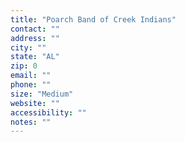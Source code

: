 ```yaml
---
title: "Poarch Band of Creek Indians"
contact: ""
address: ""
city: ""
state: "AL"
zip: 0
email: ""
phone: ""
size: "Medium"
website: ""
accessibility: ""
notes: ""
--- 
```

